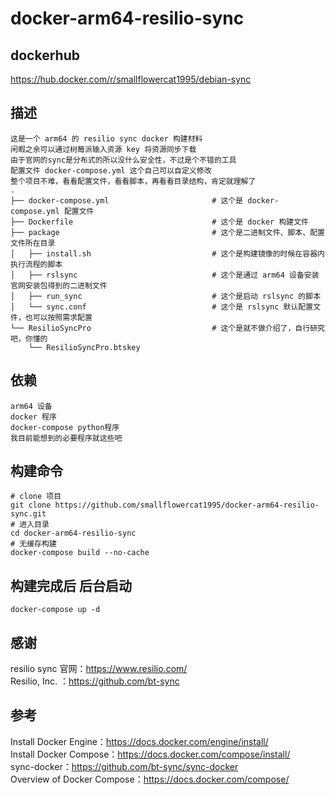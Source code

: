 # docker-arm64-resilio-sync
## dockerhub
<a href="https://hub.docker.com/r/smallflowercat1995/debian-sync" target="_blank">https://hub.docker.com/r/smallflowercat1995/debian-sync</a>
## 描述
    这是一个 arm64 的 resilio sync docker 构建材料  
    闲暇之余可以通过树莓派输入资源 key 将资源同步下载  
    由于官网的sync是分布式的所以没什么安全性，不过是个不错的工具  
    配置文件 docker-compose.yml 这个自己可以自定义修改  
    整个项目不难，看看配置文件，看看脚本，再看看目录结构，肯定就理解了
    .  
    ├── docker-compose.yml                       # 这个是 docker-compose.yml 配置文件  
    ├── Dockerfile                               # 这个是 docker 构建文件  
    ├── package                                  # 这个是二进制文件、脚本、配置文件所在目录  
    │   ├── install.sh                           # 这个是构建镜像的时候在容器内执行流程的脚本  
    │   ├── rslsync                              # 这个是通过 arm64 设备安装官网安装包得到的二进制文件  
    │   ├── run_sync                             # 这个是启动 rslsync 的脚本  
    │   └── sync.conf                            # 这个是 rslsync 默认配置文件，也可以按照需求配置  
    └── ResilioSyncPro                           # 这个是就不做介绍了，自行研究吧，你懂的  
        └── ResilioSyncPro.btskey  

## 依赖
    arm64 设备
    docker 程序
    docker-compose python程序
    我目前能想到的必要程序就这些吧

## 构建命令
    # clone 项目
    git clone https://github.com/smallflowercat1995/docker-arm64-resilio-sync.git
    # 进入目录
    cd docker-arm64-resilio-sync
    # 无缓存构建
    docker-compose build --no-cache

## 构建完成后 后台启动
    docker-compose up -d

## 感谢
resilio sync 官网：https://www.resilio.com/  
Resilio, Inc. ：https://github.com/bt-sync  

## 参考
Install Docker Engine：https://docs.docker.com/engine/install/  
Install Docker Compose：https://docs.docker.com/compose/install/  
sync-docker：https://github.com/bt-sync/sync-docker  
Overview of Docker Compose：https://docs.docker.com/compose/  
